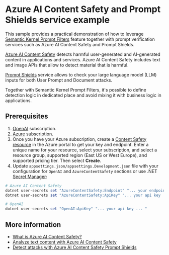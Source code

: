 # Azure AI Content Safety and Prompt Shields service example

This sample provides a practical demonstration of how to leverage [Semantic Kernel Prompt Filters](https://devblogs.microsoft.com/semantic-kernel/filters-in-semantic-kernel/#prompt-render-filter) feature together with prompt verification services such as Azure AI Content Safety and Prompt Shields.

[Azure AI Content Safety](https://learn.microsoft.com/en-us/azure/ai-services/content-safety/overview) detects harmful user-generated and AI-generated content in applications and services. Azure AI Content Safety includes text and image APIs that allow to detect material that is harmful.

[Prompt Shields](https://learn.microsoft.com/en-us/azure/ai-services/content-safety/quickstart-jailbreak) service allows to check your large language model (LLM) inputs for both User Prompt and Document attacks.

Together with Semantic Kernel Prompt Filters, it's possible to define detection logic in dedicated place and avoid mixing it with business logic in applications.

## Prerequisites

1. [OpenAI](https://platform.openai.com/docs/introduction) subscription.
2. [Azure](https://azure.microsoft.com/free) subscription.
3. Once you have your Azure subscription, create a [Content Safety resource](https://aka.ms/acs-create) in the Azure portal to get your key and endpoint. Enter a unique name for your resource, select your subscription, and select a resource group, supported region (East US or West Europe), and supported pricing tier. Then select **Create**.
4. Update `appsettings.json/appsettings.Development.json` file with your configuration for `OpenAI` and `AzureContentSafety` sections or use .NET [Secret Manager](https://learn.microsoft.com/en-us/aspnet/core/security/app-secrets):

```powershell
# Azure AI Content Safety
dotnet user-secrets set "AzureContentSafety:Endpoint" "... your endpoint ..."
dotnet user-secrets set "AzureContentSafety:ApiKey" "... your api key ... "

# OpenAI
dotnet user-secrets set "OpenAI:ApiKey" "... your api key ... "
```

## More information

- [What is Azure AI Content Safety?](https://learn.microsoft.com/en-us/azure/ai-services/content-safety/overview)
- [Analyze text content with Azure AI Content Safety](https://learn.microsoft.com/en-us/azure/ai-services/content-safety/quickstart-text)
- [Detect attacks with Azure AI Content Safety Prompt Shields](https://learn.microsoft.com/en-us/azure/ai-services/content-safety/quickstart-jailbreak)
